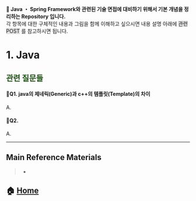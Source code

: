 **:seedling: Java ・ Spring Framework와 관련된 기술 면접에 대비하기 위해서 기본 개념을 정리하는 Repository 입니다.**
<br> 각 항목에 대한 구체적인 내용과 그림을 함께 이해하고 싶으시면 내용 설명 아래에 <span style="background-color: #e1e1e1">관련 POST</span> 를 참고하시면 됩니다.

# 1. Java
## <span style="color:#205416">관련 질문들</span>

#### :small_blue_diamond:Q1. java의 제네릭(Generic)과 c++의 템플릿(Template)의 차이
A.

#### :small_blue_diamond:Q2.
A.


---
## Main Reference Materials
> - []()


## :house: [Home](https://github.com/gmlwjd9405/java-and-springframework-interview-questions)
